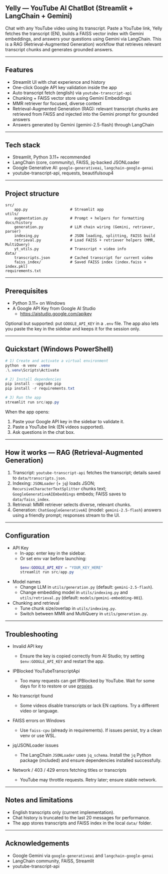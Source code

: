 ## Yelly — YouTube AI ChatBot (Streamlit + LangChain + Gemini)

Chat with any YouTube video using its transcript. Paste a YouTube link, Yelly fetches the transcript (EN), builds a FAISS vector index with Gemini embeddings, and answers your questions using Gemini via LangChain. This is a RAG (Retrieval-Augmented Generation) workflow that retrieves relevant transcript chunks and generates grounded answers.

---

## Features

- Streamlit UI with chat experience and history
- One-click Google API key validation inside the app
- Auto transcript fetch (english) via `youtube-transcript-api`
- Chunking + FAISS vector store using Gemini Embeddings
- MMR retriever for focused, diverse context
- Retrieval-Augmented Generation (RAG): relevant transcript chunks are retrieved from FAISS and injected into the Gemini prompt for grounded answers
- Answers generated by Gemini (gemini-2.5-flash) through LangChain

---

## Tech stack

- Streamlit, Python 3.11+ recommended
- LangChain (core, community), FAISS, jq-backed JSONLoader
- Google Generative AI: `google-generativeai`, `langchain-google-genai`
- youtube-transcript-api, requests, beautifulsoup4

---

## Project structure

```
src/
	app.py                   # Streamlit app
utils/
	augmentation.py          # Prompt + helpers for formatting docs/history
	generation.py            # LLM chain wiring (Gemini, retriever, parser)
	indexing.py              # JSON loading, splitting, FAISS build
	retrieval.py             # Load FAISS + retriever helpers (MMR, MultiQuery)
	yt_utils.py              # Transcript + video info
data/
	transcripts.json         # Cached transcript for current video
	faiss_index/             # Saved FAISS index (index.faiss + index.pkl)
requirements.txt
```

---

## Prerequisites

- Python 3.11+ on Windows
- A Google API Key from Google AI Studio
	- https://aistudio.google.com/apikey

Optional but supported: put `GOOGLE_API_KEY` in a `.env` file. The app also lets you paste the key in the sidebar and keeps it for the session only.

---

## Quickstart (Windows PowerShell)

```powershell
# 1) Create and activate a virtual environment
python -m venv .venv
.\.venv\Scripts\Activate

# 2) Install dependencies
pip install --upgrade pip
pip install -r requirements.txt

# 3) Run the app
streamlit run src/app.py
```

When the app opens:
1. Paste your Google API key in the sidebar to validate it.
2. Paste a YouTube link (EN videos supported).
3. Ask questions in the chat box.

---

## How it works — RAG (Retrieval-Augmented Generation)

1. Transcript: `youtube-transcript-api` fetches the transcript; details saved to `data/transcripts.json`.
2. Indexing: `JSONLoader` (+ `jq`) loads JSON; `RecursiveCharacterTextSplitter` chunks text; `GoogleGenerativeAIEmbeddings` embeds; FAISS saves to `data/faiss_index`.
3. Retrieval: MMR retriever selects diverse, relevant chunks.
4. Generation: `ChatGoogleGenerativeAI` (model: `gemini-2.5-flash`) answers using a friendly prompt; responses stream to the UI.

---

## Configuration

- API Key
	- In-app: enter key in the sidebar.
	- Or set env var before launching:
		```powershell
		$env:GOOGLE_API_KEY = "YOUR_KEY_HERE"
		streamlit run src/app.py
		```
- Model names
	- Change LLM in `utils/generation.py` (default: `gemini-2.5-flash`).
	- Change embedding model in `utils/indexing.py` and `utils/retrieval.py` (default: `models/gemini-embedding-001`).
- Chunking and retrieval
	- Tune chunk size/overlap in `utils/indexing.py`.
	- Switch between MMR and MultiQuery in `utils/generation.py`.

---

## Troubleshooting

- Invalid API key
	- Ensure the key is copied correctly from AI Studio; try setting `$env:GOOGLE_API_KEY` and restart the app.

- IPBlocked YouTubeTranscriptApi
	- Too many requests can get IPBlocked by YouTube. Wait for some days for it to restore or use [proxies](https://github.com/jdepoix/youtube-transcript-api?tab=readme-ov-file#working-around-ip-bans-requestblocked-or-ipblocked-exception).

- No transcript found
	- Some videos disable transcripts or lack EN captions. Try a different video or language.

- FAISS errors on Windows
	- Use `faiss-cpu` (already in requirements). If issues persist, try a clean venv or use WSL.

- jq/JSONLoader issues
	- The LangChain `JSONLoader` uses `jq_schema`. Install the `jq` Python package (included) and ensure dependencies installed successfully.

- Network / 403 / 429 errors fetching titles or transcripts
	- YouTube may throttle requests. Retry later; ensure stable network.

---

## Notes and limitations

- English transcripts only (current implementation).
- Chat history is truncated to the last 20 messages for performance.
- The app stores transcripts and FAISS index in the local `data/` folder.

---

## Acknowledgements

- Google Gemini via `google-generativeai` and `langchain-google-genai`
- LangChain community, FAISS, Streamlit
- youtube-transcript-api
